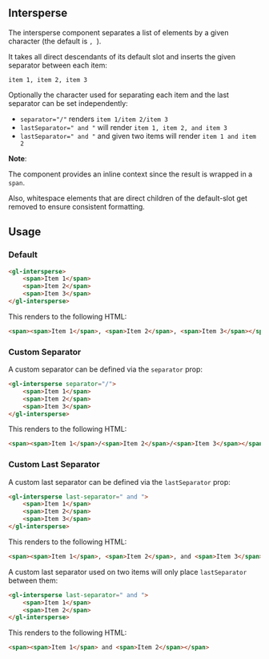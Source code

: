 ## Intersperse

The intersperse component separates a list of elements
by a given character (the default is `, `).

It takes all direct descendants of its default slot and inserts
the given separator between each item:

`item 1, item 2, item 3`

Optionally the character used for separating each item and the last separator can be set independently:

 * `separator="/"`  renders `item 1/item 2/item 3`
 * `lastSeparator=" and "` will render `item 1, item 2, and item 3`
 * `lastSeparator=" and "` and given two items will render `item 1 and item 2`

**Note**:

The component provides an inline context since the result is wrapped in a `span`.

Also, whitespace elements that are direct children of the default-slot get removed to ensure consistent formatting.


## Usage

### Default

```html
<gl-intersperse>
    <span>Item 1</span>
    <span>Item 2</span>
    <span>Item 3</span>
</gl-intersperse>
```

This renders to the following HTML:

```html
<span><span>Item 1</span>, <span>Item 2</span>, <span>Item 3</span></span>
```

### Custom Separator

A custom separator can be defined via the `separator` prop:

```html
<gl-intersperse separator="/">
    <span>Item 1</span>
    <span>Item 2</span>
    <span>Item 3</span>
</gl-intersperse>
```

This renders to the following HTML:

```html
<span><span>Item 1</span>/<span>Item 2</span>/<span>Item 3</span></span>
```

### Custom Last Separator

A custom last separator can be defined via the `lastSeparator` prop:

```html
<gl-intersperse last-separator=" and ">
    <span>Item 1</span>
    <span>Item 2</span>
    <span>Item 3</span>
</gl-intersperse>
```

This renders to the following HTML:

```html
<span><span>Item 1</span>, <span>Item 2</span>, and <span>Item 3</span></span>
```

A custom last separator used on two items will only place `lastSeparator` between them:

```html
<gl-intersperse last-separator=" and ">
    <span>Item 1</span>
    <span>Item 2</span>
</gl-intersperse>
```

This renders to the following HTML:

```html
<span><span>Item 1</span> and <span>Item 2</span></span>
```
